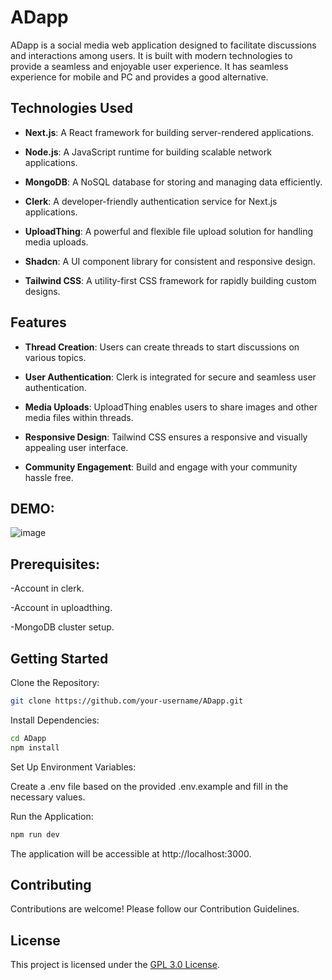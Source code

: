 # ADapp
ADapp is a social media web application designed to facilitate discussions and interactions among users. It is built with modern technologies to provide a seamless and enjoyable user experience. It has seamless experience for mobile and PC and provides a good alternative.

## Technologies Used
- **Next.js**: A React framework for building server-rendered applications.

- **Node.js**: A JavaScript runtime for building scalable network applications.

- **MongoDB**: A NoSQL database for storing and managing data efficiently.
  
- **Clerk**: A developer-friendly authentication service for Next.js applications.

- **UploadThing**: A powerful and flexible file upload solution for handling media uploads.

- **Shadcn**: A UI component library for consistent and responsive design.

- **Tailwind CSS**: A utility-first CSS framework for rapidly building custom designs.

## Features
- **Thread Creation**: Users can create threads to start discussions on various topics.

- **User Authentication**: Clerk is integrated for secure and seamless user authentication.

- **Media Uploads**: UploadThing enables users to share images and other media files within threads.

- **Responsive Design**: Tailwind CSS ensures a responsive and visually appealing user interface.

- **Community Engagement**: Build and engage with your community hassle free.

## DEMO:
![image](https://github.com/AyishikD/ADapp/assets/99983449/5cb0d592-9a79-45ba-bbd3-14582271864a)


## Prerequisites:
-Account in clerk.

-Account in uploadthing.

-MongoDB cluster setup.

## Getting Started
Clone the Repository:

```bash
git clone https://github.com/your-username/ADapp.git
```

Install Dependencies:

```bash
cd ADapp
npm install
```
Set Up Environment Variables:

Create a .env file based on the provided .env.example and fill in the necessary values.

Run the Application:

```bash
npm run dev
```
The application will be accessible at http://localhost:3000.

## Contributing
Contributions are welcome! Please follow our Contribution Guidelines.

## License
This project is licensed under the [GPL 3.0 License](https://github.com/AyishikD/ADapp/blob/main/LICENSE).

